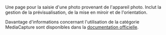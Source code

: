 ﻿Une page pour la saisie d'une photo provenant de l'appareil photo. Inclut la gestion de la prévisualisation, de la mise en miroir et de l'orientation.

Davantage d'informations concernant l'utilisation de la catégorie MediaCapture sont disponibles dans la [documentation officielle](https://docs.microsoft.com/uwp/api/windows.media.capture.mediacapture).